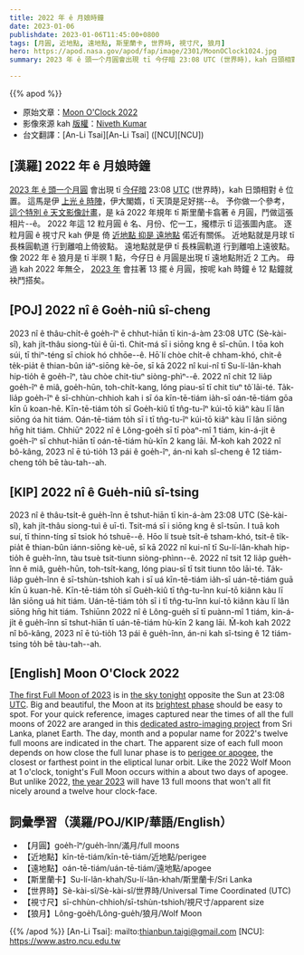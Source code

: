```yaml
---
title: 2022 年 ê 月娘時鐘
date: 2023-01-06
publishdate: 2023-01-06T11:45:00+0800
tags: [月圓, 近地點, 遠地點, 斯里蘭卡, 世界時, 視寸尺, 狼月]
hero: https://apod.nasa.gov/apod/fap/image/2301/MoonOClock1024.jpg
summary: 2023 年 ê 頭一个月圓會出現 tī 今仔暗 23:08 UTC (世界時)，kah 日頭相對 ê 位置。

---
```


{{% apod %}}

- 原始文章：[Moon O'Clock 2022](https://apod.nasa.gov/apod/ap230106.html)
- 影像來源 kah [版權][copyright]：[Niveth Kumar](https://www.instagram.com/nivethz/)
- 台文翻譯：[An-Li Tsai][An-Li Tsai] ([NCU][NCU])

## [漢羅] 2022 年 ê 月娘時鐘
[2023 年 ê 頭一个月圓][The first Full Moon of 2023] 會出現 tī [今仔暗][the sky tonight] 23:08 [UTC][UTC] (世界時)，kah 日頭相對 ê 位置。
這馬是伊 [上光 ê 時陣][brightest phase]，伊大閣媠，tī 天頂是足好揣--ê。
予你做一个參考，[這个特別 ê 天文影像計畫][dedicated astro-imaging project]，是 kā 2022 年規年 tī 斯里蘭卡翕著 ê 月圓，鬥做這張相片--ê。
2022 年這 12 粒月圓 ê 名、月份、佗一工，攏標示 tī 這張圖內底。
逐粒月圓 ê 視寸尺 kah 伊是 倚 [近地點 抑是 遠地點][perigee or apogee] 偌近有關係。
近地點就是月球 tī 長株圓軌道 行到離咱上倚彼點。
遠地點就是伊 tī 長株圓軌道 行到離咱上遠彼點。
像 2022 年 ê 狼月是 tī 半暝 1 點，今仔日 ê 月圓是出現 tī 遠地點附近 2 工內。
毋過 kah 2022 年無仝， [2023 年][the year 2023] 會拄著 13 擺 ê 月圓，按呢 kah 時鐘 ê 12 點鐘就袂鬥搭矣。


## [POJ] 2022 nî ê Goe̍h-niû sî-cheng
2023 nî ê thâu-chi̍t-ê goe̍h-îⁿ ē chhut-hiān tī kin-á-àm 23:08 UTC (Sè-kài-sî), kah ji̍t-thâu siong-tùi ê ūi-tì.
Chit-má sī i siōng kng ê sî-chūn.
I tōa koh súi, tī thiⁿ-téng sī chiok hó chhōe--ê.
Hō͘ lí chòe chi̍t-ê chham-khó, chit-ê te̍k-pia̍t ê thian-bûn iáⁿ-siōng kè-ōe, sī kā 2022 nî kui-nî tī Su-lí-lân-khah hip-tio̍h ê goe̍h-îⁿ, tàu chòe chit-tiuⁿ siòng-phìⁿ--ê.
2022 nî chit 12 lia̍p goe̍h-îⁿ ê miâ, goe̍h-hūn, toh-chi̍t-kang, lóng piau-sī tī chit tiuⁿ tô͘ lāi-té.
Ta̍k-lia̍p goe̍h-îⁿ ê sī-chhùn-chhioh kah i sī óa kīn-tē-tiám ia̍h-sī oán-tē-tiám gōa kīn ū koan-hē.
Kīn-tē-tiám to̍h sī Goe̍h-kiû tī tn̂g-tu-îⁿ kúi-tō kiâⁿ kàu lī lân siōng óa hit tiám.
Oán-tē-tiám to̍h sī i tī tn̂g-tu-îⁿ kúi-tō kiâⁿ kàu lī lân siōng hn̄g hit tiám.
Chhiūⁿ 2022 nî ê Lông-goe̍h sī tī pòaⁿ-mî 1 tiám, kin-á-ji̍t ê goe̍h-îⁿ sī chhut-hiān tī oán-tē-tiám hù-kīn 2 kang lāi.
M̄-koh kah 2022 nî bô-kâng, 2023 nî ē tú-tio̍h 13 pái ê goe̍h-îⁿ, án-ni kah sî-cheng ê 12 tiám-cheng to̍h bē tàu-tah--ah.


## [KIP] 2022 nî ê Gue̍h-niû sî-tsing
2023 nî ê thâu-tsi̍t-ê gue̍h-înn ē tshut-hiān tī kin-á-àm 23:08 UTC (Sè-kài-sî), kah ji̍t-thâu siong-tuì ê uī-tì.
Tsit-má sī i siōng kng ê sî-tsūn.
I tuā koh suí, tī thinn-tíng sī tsiok hó tshuē--ê.
Hōo lí tsuè tsi̍t-ê tsham-khó, tsit-ê ti̍k-pia̍t ê thian-bûn iánn-siōng kè-uē, sī kā 2022 nî kui-nî tī Su-lí-lân-khah hip-tio̍h ê gue̍h-înn, tàu tsuè tsit-tiunn siòng-phìnn--ê.
2022 nî tsit 12 lia̍p gue̍h-înn ê miâ, gue̍h-hūn, toh-tsi̍t-kang, lóng piau-sī tī tsit tiunn tôo lāi-té.
Ta̍k-lia̍p gue̍h-înn ê sī-tshùn-tshioh kah i sī uá kīn-tē-tiám ia̍h-sī uán-tē-tiám guā kīn ū kuan-hē.
Kīn-tē-tiám to̍h sī Gue̍h-kiû tī tn̂g-tu-înn kuí-tō kiânn kàu lī lân siōng uá hit tiám.
Uán-tē-tiám to̍h sī i tī tn̂g-tu-înn kuí-tō kiânn kàu lī lân siōng hn̄g hit tiám.
Tshiūnn 2022 nî ê Lông-gue̍h sī tī puànn-mî 1 tiám, kin-á-ji̍t ê gue̍h-înn sī tshut-hiān tī uán-tē-tiám hù-kīn 2 kang lāi.
M̄-koh kah 2022 nî bô-kâng, 2023 nî ē tú-tio̍h 13 pái ê gue̍h-înn, án-ni kah sî-tsing ê 12 tiám-tsing to̍h bē tàu-tah--ah.


## [English] Moon O'Clock 2022

[The first Full Moon of 2023][The first Full Moon of 2023] is in [the sky tonight][the sky tonight] opposite the Sun at 23:08 [UTC][UTC].
Big and beautiful, the Moon at its [brightest phase][brightest phase] should be easy to spot.
For your quick reference, images captured near the times of all the full moons of 2022 are aranged in this [dedicated astro-imaging project][dedicated astro-imaging project] from Sri Lanka, planet Earth.
The day, month and a popular name for 2022's twelve full moons are indicated in the chart.
The apparent size of each full moon depends on how close the full lunar phase is to [perigee or apogee][perigee or apogee], the closest or farthest point in the eliptical lunar orbit.
Like the 2022 Wolf Moon at 1 o'clock, tonight's Full Moon occurs within a about two days of apogee.
But unlike 2022, [the year 2023][the year 2023] will have 13 full moons that won't all fit nicely around a twelve hour clock-face.

  
## 詞彙學習（漢羅/POJ/KIP/華語/English）
- 【月圓】goe̍h-îⁿ/gue̍h-înn/滿月/full moons
- 【近地點】kīn-tē-tiám/kīn-tē-tiám/近地點/perigee
- 【遠地點】oán-tē-tiám/uán-tē-tiám/遠地點/apogee
- 【斯里蘭卡】Su-lí-lân-khah/Su-lí-lân-khah/斯里蘭卡/Sri Lanka
- 【世界時】Sè-kài-sî/Sè-kài-sî/世界時/Universal Time Coordinated (UTC)
- 【視寸尺】sī-chhùn-chhioh/sī-tshùn-tshioh/視尺寸/apparent size
- 【狼月】Lông-goe̍h/Lông-gue̍h/狼月/Wolf Moon


{{% /apod %}}
[An-Li Tsai]: mailto:thianbun.taigi@gmail.com
[NCU]: https://www.astro.ncu.edu.tw

[copyright]: https://apod.nasa.gov/apod/fap/lib/about_apod.html#srapply
[License]: https://creativecommons.org/licenses/by/2.0/


[The first Full Moon of 2023]:https://earthsky.org/tonight/january-full-moon-is-the-wolf-moon/
[the sky tonight]:https://solarsystem.nasa.gov/skywatching/whats-up/
[UTC]:https://earthsky.org/astronomy-essentials/universal-time/
[brightest phase]:https://apod.nasa.gov/apod/ap211118.html
[dedicated astro-imaging project]:https://www.instagram.com/p/Cmwq5ubSyw_/
[perigee or apogee]:https://apod.nasa.gov/apod/MoonApogeePerigee1024.jpg
[the year 2023]:https://solarsystem.nasa.gov/resources/2785/moon-phases-2023/

